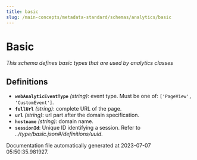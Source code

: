 ```yaml
---
title: basic
slug: /main-concepts/metadata-standard/schemas/analytics/basic
---
```


# Basic

*This schema defines basic types that are used by analytics classes*

## Definitions

- **`webAnalyticEventType`** *(string)*: event type. Must be one of: `['PageView', 'CustomEvent']`.
- **`fullUrl`** *(string)*: complete URL of the page.
- **`url`** *(string)*: url part after the domain specification.
- **`hostname`** *(string)*: domain name.
- **`sessionId`**: Unique ID identifying a session. Refer to *../type/basic.json#/definitions/uuid*.


Documentation file automatically generated at 2023-07-07 05:50:35.981927.
